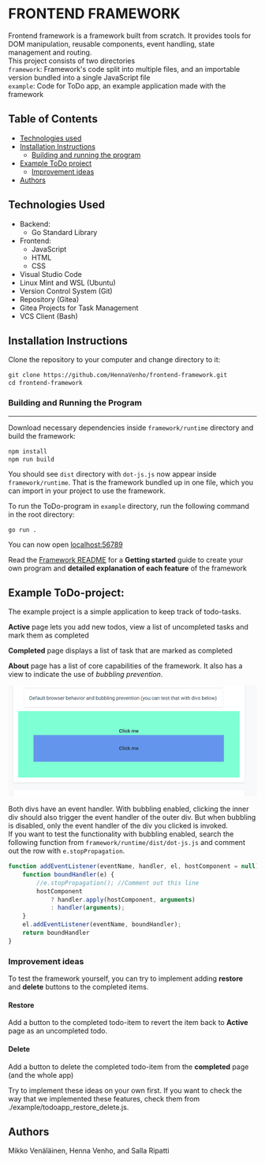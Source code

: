 # FRONTEND FRAMEWORK 

Frontend framework is a framework built from scratch. It provides tools for DOM manipulation, reusable components, event handling, state management and routing.  
 This project consists of two directories  
 `framework`: Framework's code split into multiple files, and an importable version bundled into a single JavaScript file    
 `example`: Code for ToDo app, an example application made with the framework

## Table of Contents
- [Technologies used](#technologies-used)
- [Installation Instructions](#installation-instructions)
    - [Building and running the program](#building-and-running-the-program)
- [Example ToDo project](#example)
    - [Improvement ideas](#improvement-ideas)
- [Authors](#authors)

## Technologies Used

- Backend: 
    - Go Standard Library
- Frontend: 
    - JavaScript
    - HTML
    - CSS
- Visual Studio Code
- Linux Mint and WSL (Ubuntu)
- Version Control System (Git)
- Repository (Gitea)
- Gitea Projects for Task Management
- VCS Client (Bash)

## Installation Instructions

Clone the repository to your computer and change directory to it:

```console
git clone https://github.com/HennaVenho/frontend-framework.git
cd frontend-framework
```

### Building and Running the Program
---

Download necessary dependencies inside `framework/runtime` directory and build the framework:
```console 
npm install   
npm run build
```

You should see `dist` directory with `dot-js.js` now appear inside `framework/runtime`. That is the framework bundled up in one file, which you can import in your project to use the framework.    

To run the ToDo-program in `example` directory, run the following command in the root directory:  
```console
go run .
```
You can now open [localhost:56789](http://localhost:56789)

Read the [Framework README](./FRAMEWORK_README.md) for a **Getting started** guide to create your own program and **detailed explanation of each feature** of the framework

## Example ToDo-project:

The example project is a simple application to keep track of todo-tasks.  

**Active** page lets you add new todos, view a list of uncompleted tasks and mark them as completed  

**Completed** page displays a list of task that are marked as completed  

**About** page has a list of core capabilities of the framework. It also has a view to indicate the use of *bubbling prevention*.  

![Bubbling](./bubbling.png)

Both divs have an event handler. With bubbling enabled, clicking the inner div should also trigger the event handler of the outer div. But when bubbling is disabled, only the event handler of the div you clicked is invoked.  
If you want to test the functionality with bubbling enabled, search the following function from `framework/runtime/dist/dot-js.js` and comment out the row with `e.stopPropagation`.  
```javascript
function addEventListener(eventName, handler, el, hostComponent = null) {
    function boundHandler(e) {
        //e.stopPropagation(); //Comment out this line
        hostComponent
            ? handler.apply(hostComponent, arguments)
            : handler(arguments);
    }
    el.addEventListener(eventName, boundHandler);
    return boundHandler
}
```
### Improvement ideas

To test the framework yourself, you can try to implement adding **restore** and **delete** buttons to the completed items.

#### Restore
Add a button to the completed todo-item to revert the item back to **Active** page as an uncompleted todo.

#### Delete
Add a button to delete the completed todo-item from the **completed** page (and the whole app) 

Try to implement these ideas on your own first. If you want to check the way that we implemented these features, check them from ./example/todoapp_restore_delete.js.


## Authors
Mikko Venäläinen, Henna Venho, and Salla Ripatti  
